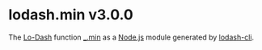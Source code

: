 # lodash.min v3.0.0

The [Lo-Dash](https://lodash.com/) function [_.min](http://lodash.com/docs#min) as a [Node.js](http://nodejs.org/) module generated by [lodash-cli](https://www.npmjs.com/package/lodash-cli).
